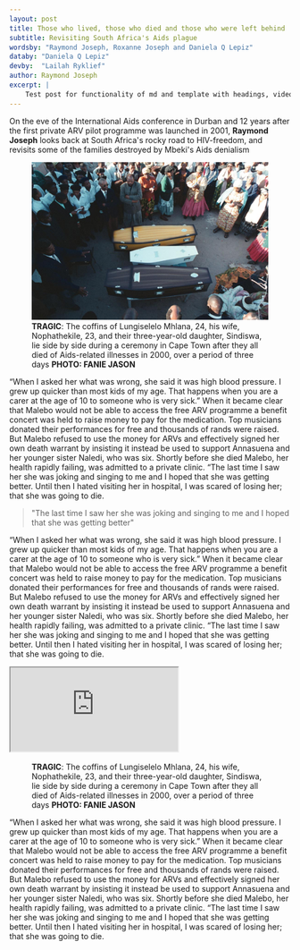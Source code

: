 ```yaml
---
layout: post
title: Those who lived, those who died and those who were left behind
subtitle: Revisiting South Africa's Aids plague
wordsby: "Raymond Joseph, Roxanne Joseph and Daniela Q Lepiz"
databy: "Daniela Q Lepiz"
devby:	"Lailah Ryklief"
author: Raymond Joseph
excerpt: |
    Test post for functionality of md and template with headings, video and img
---
```


On the eve of the International Aids conference in Durban and 12 years after the first private ARV pilot programme was launched in 2001, **Raymond Joseph** looks back at South Africa's rocky road to HIV-freedom, and revisits some of the families destroyed by Mbeki's Aids denialism

<figure>
	<img src="img/stories/20160803/died-aids-family.jpg" alt="" title="" />
	<figcaption><strong>TRAGIC</strong>: The coffins of Lungiselelo Mhlana, 24, his wife, Nophathekile, 23, and their three-year-old daughter, Sindiswa, lie side by side during a ceremony in Cape Town after they all died of Aids-related illnesses in 2000, over a period of three days <strong>PHOTO: FANIE JASON</strong></figcaption>
</figure>

“When I asked her what was wrong, she said it was high blood pressure. I grew up quicker than most kids of my age. That happens when you are a carer at the age of 10 to someone who is very sick.” When it became clear that Malebo would not be able to access the free ARV programme a benefit concert was held to raise money to pay for the medication. Top musicians donated their performances for free and thousands of rands were raised. But Malebo refused to use the money for ARVs and effectively signed her own death warrant by insisting it instead be used to support Annasuena and her younger sister Naledi, who was six. Shortly before she died Malebo, her health rapidly failing, was admitted to a private clinic. “The last time I saw her she was joking and singing to me and I hoped that she was getting better. Until then I hated visiting her in hospital, I was scared of losing her; that she was going to die.

> "The last time I saw her she was joking and singing to me and I hoped that she was getting better"

“When I asked her what was wrong, she said it was high blood pressure. I grew up quicker than most kids of my age. That happens when you are a carer at the age of 10 to someone who is very sick.” When it became clear that Malebo would not be able to access the free ARV programme a benefit concert was held to raise money to pay for the medication. Top musicians donated their performances for free and thousands of rands were raised. But Malebo refused to use the money for ARVs and effectively signed her own death warrant by insisting it instead be used to support Annasuena and her younger sister Naledi, who was six. Shortly before she died Malebo, her health rapidly failing, was admitted to a private clinic. “The last time I saw her she was joking and singing to me and I hoped that she was getting better. Until then I hated visiting her in hospital, I was scared of losing her; that she was going to die.

<div class="embed-responsive embed-responsive-16by9">
	<iframe class="embed-responsive-item" src="https://www.youtube.com/embed/zpOULjyy-n8"></iframe>
</div>
<figure>
	<figcaption><strong>TRAGIC</strong>: The coffins of Lungiselelo Mhlana, 24, his wife, Nophathekile, 23, and their three-year-old daughter, Sindiswa, lie side by side during a ceremony in Cape Town after they all died of Aids-related illnesses in 2000, over a period of three days <strong>PHOTO: FANIE JASON</strong></figcaption>
</figure>

“When I asked her what was wrong, she said it was high blood pressure. I grew up quicker than most kids of my age. That happens when you are a carer at the age of 10 to someone who is very sick.” When it became clear that Malebo would not be able to access the free ARV programme a benefit concert was held to raise money to pay for the medication. Top musicians donated their performances for free and thousands of rands were raised. But Malebo refused to use the money for ARVs and effectively signed her own death warrant by insisting it instead be used to support Annasuena and her younger sister Naledi, who was six. Shortly before she died Malebo, her health rapidly failing, was admitted to a private clinic. “The last time I saw her she was joking and singing to me and I hoped that she was getting better. Until then I hated visiting her in hospital, I was scared of losing her; that she was going to die.